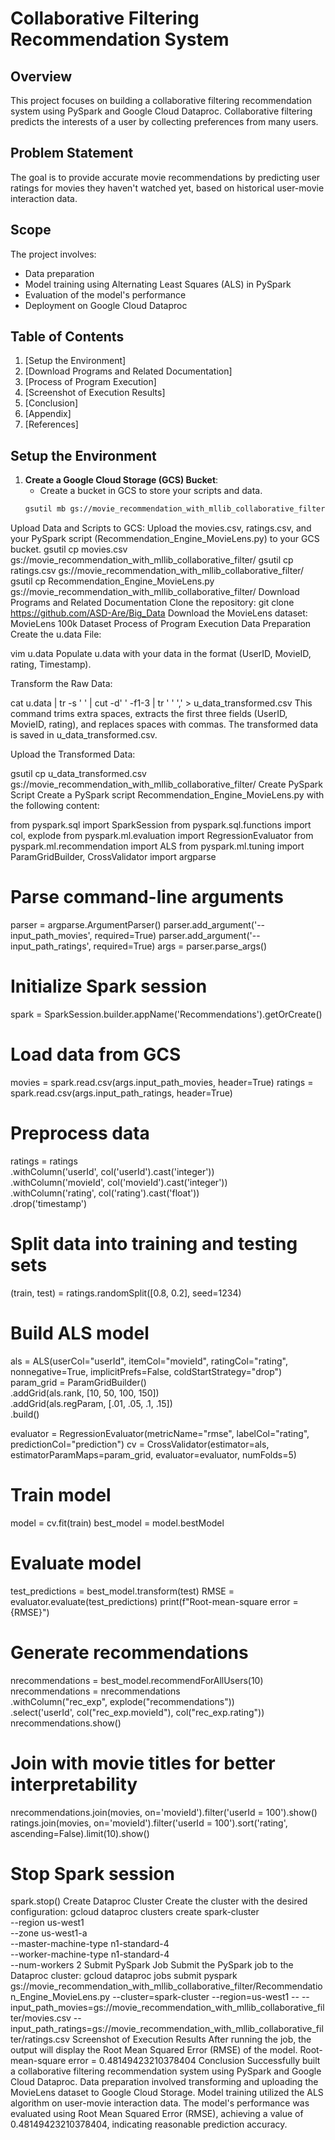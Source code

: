 # Collaborative Filtering Recommendation System

## Overview
This project focuses on building a collaborative filtering recommendation system using PySpark and Google Cloud Dataproc. Collaborative filtering predicts the interests of a user by collecting preferences from many users.

## Problem Statement
The goal is to provide accurate movie recommendations by predicting user ratings for movies they haven't watched yet, based on historical user-movie interaction data.

## Scope
The project involves:
- Data preparation
- Model training using Alternating Least Squares (ALS) in PySpark
- Evaluation of the model's performance
- Deployment on Google Cloud Dataproc

## Table of Contents
1. [Setup the Environment]
2. [Download Programs and Related Documentation]
3. [Process of Program Execution]
4. [Screenshot of Execution Results]
5. [Conclusion]
6. [Appendix]
7. [References]

## Setup the Environment
1. **Create a Google Cloud Storage (GCS) Bucket**:
   - Create a bucket in GCS to store your scripts and data.
   ```sh
   gsutil mb gs://movie_recommendation_with_mllib_collaborative_filter
Upload Data and Scripts to GCS:
Upload the movies.csv, ratings.csv, and your PySpark script (Recommendation_Engine_MovieLens.py) to your GCS bucket.
gsutil cp movies.csv gs://movie_recommendation_with_mllib_collaborative_filter/
gsutil cp ratings.csv gs://movie_recommendation_with_mllib_collaborative_filter/
gsutil cp Recommendation_Engine_MovieLens.py gs://movie_recommendation_with_mllib_collaborative_filter/
Download Programs and Related Documentation
Clone the repository:
git clone https://github.com/ASD-Are/Big_Data
Download the MovieLens dataset: MovieLens 100k Dataset
Process of Program Execution
Data Preparation
Create the u.data File:

vim u.data
Populate u.data with your data in the format (UserID, MovieID, rating, Timestamp).

Transform the Raw Data:

cat u.data | tr -s ' ' | cut -d' ' -f1-3 | tr ' ' ',' > u_data_transformed.csv
This command trims extra spaces, extracts the first three fields (UserID, MovieID, rating), and replaces spaces with commas. The transformed data is saved in u_data_transformed.csv.

Upload the Transformed Data:

gsutil cp u_data_transformed.csv gs://movie_recommendation_with_mllib_collaborative_filter/
Create PySpark Script
Create a PySpark script Recommendation_Engine_MovieLens.py with the following content:

from pyspark.sql import SparkSession
from pyspark.sql.functions import col, explode
from pyspark.ml.evaluation import RegressionEvaluator
from pyspark.ml.recommendation import ALS
from pyspark.ml.tuning import ParamGridBuilder, CrossValidator
import argparse

# Parse command-line arguments
parser = argparse.ArgumentParser()
parser.add_argument('--input_path_movies', required=True)
parser.add_argument('--input_path_ratings', required=True)
args = parser.parse_args()

# Initialize Spark session
spark = SparkSession.builder.appName('Recommendations').getOrCreate()

# Load data from GCS
movies = spark.read.csv(args.input_path_movies, header=True)
ratings = spark.read.csv(args.input_path_ratings, header=True)

# Preprocess data
ratings = ratings \
    .withColumn('userId', col('userId').cast('integer')) \
    .withColumn('movieId', col('movieId').cast('integer')) \
    .withColumn('rating', col('rating').cast('float')) \
    .drop('timestamp')

# Split data into training and testing sets
(train, test) = ratings.randomSplit([0.8, 0.2], seed=1234)

# Build ALS model
als = ALS(userCol="userId", itemCol="movieId", ratingCol="rating",
          nonnegative=True, implicitPrefs=False, coldStartStrategy="drop")
param_grid = ParamGridBuilder() \
    .addGrid(als.rank, [10, 50, 100, 150]) \
    .addGrid(als.regParam, [.01, .05, .1, .15]) \
    .build()

evaluator = RegressionEvaluator(metricName="rmse", labelCol="rating",
                                predictionCol="prediction")
cv = CrossValidator(estimator=als, estimatorParamMaps=param_grid,
                    evaluator=evaluator, numFolds=5)

# Train model
model = cv.fit(train)
best_model = model.bestModel

# Evaluate model
test_predictions = best_model.transform(test)
RMSE = evaluator.evaluate(test_predictions)
print(f"Root-mean-square error = {RMSE}")

# Generate recommendations
nrecommendations = best_model.recommendForAllUsers(10)
nrecommendations = nrecommendations \
    .withColumn("rec_exp", explode("recommendations")) \
    .select('userId', col("rec_exp.movieId"), col("rec_exp.rating"))
nrecommendations.show()

# Join with movie titles for better interpretability
nrecommendations.join(movies, on='movieId').filter('userId = 100').show()
ratings.join(movies, on='movieId').filter('userId = 100').sort('rating',
                                                              ascending=False).limit(10).show()

# Stop Spark session
spark.stop()
Create Dataproc Cluster
Create the cluster with the desired configuration:
gcloud dataproc clusters create spark-cluster \
    --region us-west1 \
    --zone us-west1-a \
    --master-machine-type n1-standard-4 \
    --worker-machine-type n1-standard-4 \
    --num-workers 2
Submit PySpark Job
Submit the PySpark job to the Dataproc cluster:
gcloud dataproc jobs submit pyspark gs://movie_recommendation_with_mllib_collaborative_filter/Recommendation_Engine_MovieLens.py --cluster=spark-cluster --region=us-west1 -- --input_path_movies=gs://movie_recommendation_with_mllib_collaborative_filter/movies.csv --input_path_ratings=gs://movie_recommendation_with_mllib_collaborative_filter/ratings.csv
Screenshot of Execution Results
After running the job, the output will display the Root Mean Squared Error (RMSE) of the model.
Root-mean-square error = 0.48149423210378404
Conclusion
Successfully built a collaborative filtering recommendation system using PySpark and Google Cloud Dataproc.
Data preparation involved transforming and uploading the MovieLens dataset to Google Cloud Storage.
Model training utilized the ALS algorithm on user-movie interaction data.
The model's performance was evaluated using Root Mean Squared Error (RMSE), achieving a value of 0.48149423210378404, indicating reasonable prediction accuracy.
